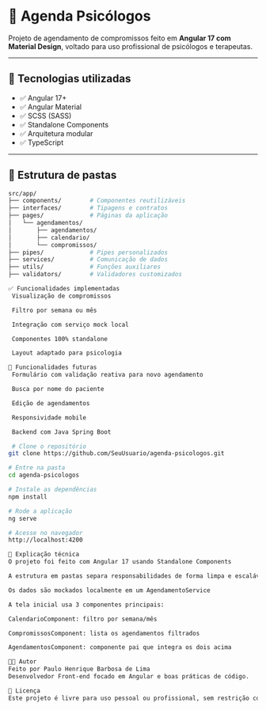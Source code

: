 # 🧠 Agenda Psicólogos

Projeto de agendamento de compromissos feito em **Angular 17 com Material Design**, voltado para uso profissional de psicólogos e terapeutas.

---

## 🚀 Tecnologias utilizadas

- ✅ Angular 17+
- ✅ Angular Material
- ✅ SCSS (SASS)
- ✅ Standalone Components
- ✅ Arquitetura modular
- ✅ TypeScript

---

## 🧩 Estrutura de pastas

```bash
src/app/
├── components/        # Componentes reutilizáveis
├── interfaces/        # Tipagens e contratos
├── pages/             # Páginas da aplicação
│   └── agendamentos/
│       ├── agendamentos/
│       ├── calendario/
│       └── compromissos/
├── pipes/             # Pipes personalizados
├── services/          # Comunicação de dados
├── utils/             # Funções auxiliares
├── validators/        # Validadores customizados

✅ Funcionalidades implementadas
 Visualização de compromissos

 Filtro por semana ou mês

 Integração com serviço mock local

 Componentes 100% standalone

 Layout adaptado para psicologia

📅 Funcionalidades futuras
 Formulário com validação reativa para novo agendamento

 Busca por nome do paciente

 Edição de agendamentos

 Responsividade mobile

 Backend com Java Spring Boot

 # Clone o repositório
git clone https://github.com/SeuUsuario/agenda-psicologos.git

# Entre na pasta
cd agenda-psicologos

# Instale as dependências
npm install

# Rode a aplicação
ng serve

# Acesse no navegador
http://localhost:4200

🧠 Explicação técnica
O projeto foi feito com Angular 17 usando Standalone Components

A estrutura em pastas separa responsabilidades de forma limpa e escalável

Os dados são mockados localmente em um AgendamentoService

A tela inicial usa 3 componentes principais:

CalendarioComponent: filtro por semana/mês

CompromissosComponent: lista os agendamentos filtrados

AgendamentosComponent: componente pai que integra os dois acima

👨‍💻 Autor
Feito por Paulo Henrique Barbosa de Lima
Desenvolvedor Front-end focado em Angular e boas práticas de código.

📌 Licença
Este projeto é livre para uso pessoal ou profissional, sem restrição comercial.